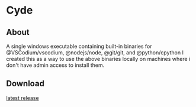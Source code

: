 # Cyde

## About

A single windows executable containing built-in binaries for @VSCodium/vscodium, @nodejs/node, @git/git, and @python/cpython
I created this as a way to use the above binaries locally on machines where i don't have admin access to install them.

## Download
[latest release](https://github.com/Aworldc/cyde/releases)
